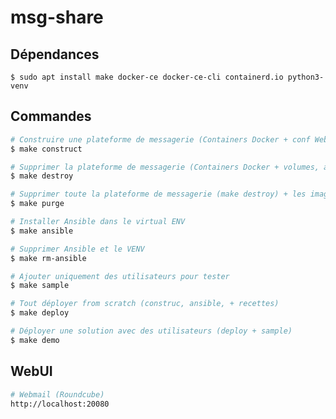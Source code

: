 # msg-share

## Dépendances
```
$ sudo apt install make docker-ce docker-ce-cli containerd.io python3-venv 
```
## Commandes

``` bash
# Construire une plateforme de messagerie (Containers Docker + conf Webmail)
$ make construct
```
``` bash
# Supprimer la plateforme de messagerie (Containers Docker + volumes, ansible, VENV, dossier partagé)
$ make destroy
```
``` bash
# Supprimer toute la plateforme de messagerie (make destroy) + les images + conf réseau + volumes
$ make purge
```
``` bash
# Installer Ansible dans le virtual ENV
$ make ansible
```
``` bash
# Supprimer Ansible et le VENV
$ make rm-ansible
```
``` bash
# Ajouter uniquement des utilisateurs pour tester
$ make sample
```
``` bash
# Tout déployer from scratch (construc, ansible, + recettes)
$ make deploy
```
``` bash
# Déployer une solution avec des utilisateurs (deploy + sample)
$ make demo
```
## WebUI

``` bash
# Webmail (Roundcube)
http://localhost:20080
```
